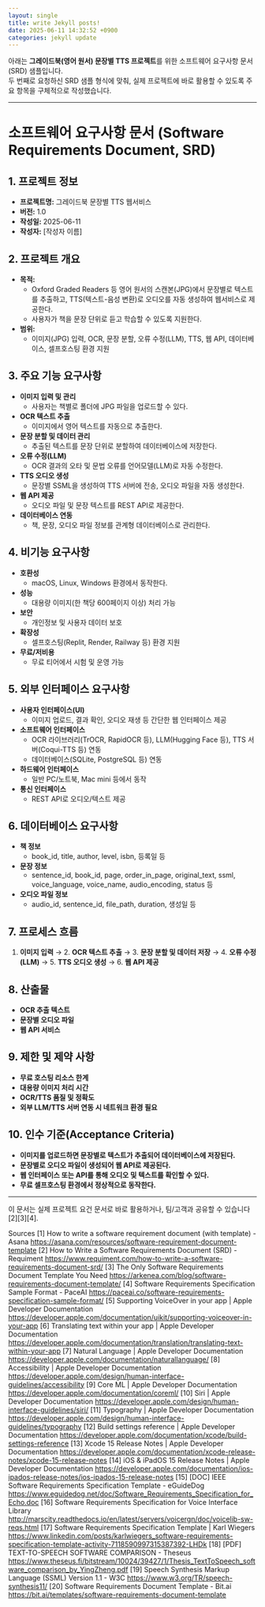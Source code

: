 ```yaml
---
layout: single
title: write Jekyll posts!
date: 2025-06-11 14:32:52 +0900
categories: jekyll update
---
```

아래는 **그레이드북(영어 원서) 문장별 TTS 프로젝트**를 위한 소프트웨어 요구사항 문서(SRD) 샘플입니다.  
두 번째로 요청하신 SRD 샘플 형식에 맞춰, 실제 프로젝트에 바로 활용할 수 있도록 주요 항목을 구체적으로 작성했습니다.

---

# 소프트웨어 요구사항 문서 (Software Requirements Document, SRD)

## 1. 프로젝트 정보

- **프로젝트명:** 그레이드북 문장별 TTS 웹서비스
- **버전:** 1.0
- **작성일:** 2025-06-11
- **작성자:** [작성자 이름]

## 2. 프로젝트 개요

- **목적:**  
  - Oxford Graded Readers 등 영어 원서의 스캔본(JPG)에서 문장별로 텍스트를 추출하고, TTS(텍스트-음성 변환)로 오디오를 자동 생성하여 웹서비스로 제공한다.
  - 사용자가 책을 문장 단위로 듣고 학습할 수 있도록 지원한다.
- **범위:**  
  - 이미지(JPG) 입력, OCR, 문장 분할, 오류 수정(LLM), TTS, 웹 API, 데이터베이스, 셀프호스팅 환경 지원

## 3. 주요 기능 요구사항

- **이미지 입력 및 관리**
  - 사용자는 책별로 폴더에 JPG 파일을 업로드할 수 있다.
- **OCR 텍스트 추출**
  - 이미지에서 영어 텍스트를 자동으로 추출한다.
- **문장 분할 및 데이터 관리**
  - 추출된 텍스트를 문장 단위로 분할하여 데이터베이스에 저장한다.
- **오류 수정(LLM)**
  - OCR 결과의 오타 및 문법 오류를 언어모델(LLM)로 자동 수정한다.
- **TTS 오디오 생성**
  - 문장별 SSML을 생성하여 TTS 서버에 전송, 오디오 파일을 자동 생성한다.
- **웹 API 제공**
  - 오디오 파일 및 문장 텍스트를 REST API로 제공한다.
- **데이터베이스 연동**
  - 책, 문장, 오디오 파일 정보를 관계형 데이터베이스로 관리한다.

## 4. 비기능 요구사항

- **호환성**
  - macOS, Linux, Windows 환경에서 동작한다.
- **성능**
  - 대용량 이미지(한 책당 600페이지 이상) 처리 가능
- **보안**
  - 개인정보 및 사용자 데이터 보호
- **확장성**
  - 셀프호스팅(Replit, Render, Railway 등) 환경 지원
- **무료/저비용**
  - 무료 티어에서 시험 및 운영 가능

## 5. 외부 인터페이스 요구사항

- **사용자 인터페이스(UI)**
  - 이미지 업로드, 결과 확인, 오디오 재생 등 간단한 웹 인터페이스 제공
- **소프트웨어 인터페이스**
  - OCR 라이브러리(TrOCR, RapidOCR 등), LLM(Hugging Face 등), TTS 서버(Coqui-TTS 등) 연동
  - 데이터베이스(SQLite, PostgreSQL 등) 연동
- **하드웨어 인터페이스**
  - 일반 PC/노트북, Mac mini 등에서 동작
- **통신 인터페이스**
  - REST API로 오디오/텍스트 제공

## 6. 데이터베이스 요구사항

- **책 정보**
  - book_id, title, author, level, isbn, 등록일 등
- **문장 정보**
  - sentence_id, book_id, page, order_in_page, original_text, ssml, voice_language, voice_name, audio_encoding, status 등
- **오디오 파일 정보**
  - audio_id, sentence_id, file_path, duration, 생성일 등

## 7. 프로세스 흐름

1. **이미지 입력** → 2. **OCR 텍스트 추출** → 3. **문장 분할 및 데이터 저장** → 4. **오류 수정(LLM)** → 5. **TTS 오디오 생성** → 6. **웹 API 제공**

## 8. 산출물

- **OCR 추출 텍스트**
- **문장별 오디오 파일**
- **웹 API 서비스**

## 9. 제한 및 제약 사항

- **무료 호스팅 리소스 한계**
- **대용량 이미지 처리 시간**
- **OCR/TTS 품질 및 정확도**
- **외부 LLM/TTS 서버 연동 시 네트워크 환경 필요**

## 10. 인수 기준(Acceptance Criteria)

- **이미지를 업로드하면 문장별로 텍스트가 추출되어 데이터베이스에 저장된다.**
- **문장별로 오디오 파일이 생성되어 웹 API로 제공된다.**
- **웹 인터페이스 또는 API를 통해 오디오 및 텍스트를 확인할 수 있다.**
- **무료 셀프호스팅 환경에서 정상적으로 동작한다.**

---

이 문서는 실제 프로젝트 요건 문서로 바로 활용하거나, 팀/고객과 공유할 수 있습니다[2][3][4].

Sources
[1] How to write a software requirement document (with template) - Asana https://asana.com/resources/software-requirement-document-template
[2] How to Write a Software Requirements Document (SRD) - Requiment https://www.requiment.com/how-to-write-a-software-requirements-document-srd/
[3] The Only Software Requirements Document Template You Need https://arkenea.com/blog/software-requirements-document-template/
[4] Software Requirements Specification Sample Format - PaceAI https://paceai.co/software-requirements-specification-sample-format/
[5] Supporting VoiceOver in your app | Apple Developer Documentation https://developer.apple.com/documentation/uikit/supporting-voiceover-in-your-app
[6] Translating text within your app | Apple Developer Documentation https://developer.apple.com/documentation/translation/translating-text-within-your-app
[7] Natural Language | Apple Developer Documentation https://developer.apple.com/documentation/naturallanguage/
[8] Accessibility | Apple Developer Documentation https://developer.apple.com/design/human-interface-guidelines/accessibility
[9] Core ML | Apple Developer Documentation https://developer.apple.com/documentation/coreml/
[10] Siri | Apple Developer Documentation https://developer.apple.com/design/human-interface-guidelines/siri/
[11] Typography | Apple Developer Documentation https://developer.apple.com/design/human-interface-guidelines/typography
[12] Build settings reference | Apple Developer Documentation https://developer.apple.com/documentation/xcode/build-settings-reference
[13] Xcode 15 Release Notes | Apple Developer Documentation https://developer.apple.com/documentation/xcode-release-notes/xcode-15-release-notes
[14] iOS & iPadOS 15 Release Notes | Apple Developer Documentation https://developer.apple.com/documentation/ios-ipados-release-notes/ios-ipados-15-release-notes
[15] [DOC] IEEE Software Requirements Specification Template - eGuideDog https://www.eguidedog.net/doc/Software_Requirements_Specification_for_Echo.doc
[16] Software Requirements Specification for Voice Interface Library http://marscity.readthedocs.io/en/latest/servers/voicergn/doc/voicelib-sw-reqs.html
[17] Software Requirements Specification Template | Karl Wiegers https://www.linkedin.com/posts/karlwiegers_software-requirements-specification-template-activity-7118590997315387392-LHDk
[18] [PDF] TEXT-TO-SPEECH SOFTWARE COMPARISON - Theseus https://www.theseus.fi/bitstream/10024/39427/1/Thesis_TextToSpeech_software_comparison_by_YingZheng.pdf
[19] Speech Synthesis Markup Language (SSML) Version 1.1 - W3C https://www.w3.org/TR/speech-synthesis11/
[20] Software Requirements Document Template - Bit.ai https://bit.ai/templates/software-requirements-document-template
